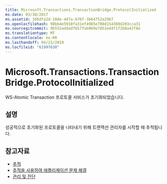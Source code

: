 ```yaml
---
title: Microsoft.Transactions.TransactionBridge.ProtocolInitialized
ms.date: 03/30/2017
ms.assetid: 166dfa2d-10de-447a-b76f-3b64752a2967
ms.openlocfilehash: 98bb4e5910fa31ef4985e708d154380d203cca31
ms.sourcegitcommit: 9b552addadfb57fab0b9e7852ed4f1f1b8a42f8e
ms.translationtype: MT
ms.contentlocale: ko-KR
ms.lasthandoff: 04/23/2019
ms.locfileid: "61997630"
---
```

# <a name="microsofttransactionstransactionbridgeprotocolinitialized"></a>Microsoft.Transactions.TransactionBridge.ProtocolInitialized
WS-Atomic Transaction 프로토콜 서비스가 초기화되었습니다.  
  
## <a name="description"></a>설명  
 성공적으로 초기화된 프로토콜을 나타내기 위해 트랜잭션 관리자를 시작할 때 추적됩니다.  
  
## <a name="see-also"></a>참고자료

- [추적](../../../../../docs/framework/wcf/diagnostics/tracing/index.md)
- [추적을 사용하여 애플리케이션 문제 해결](../../../../../docs/framework/wcf/diagnostics/tracing/using-tracing-to-troubleshoot-your-application.md)
- [관리 및 진단](../../../../../docs/framework/wcf/diagnostics/index.md)
